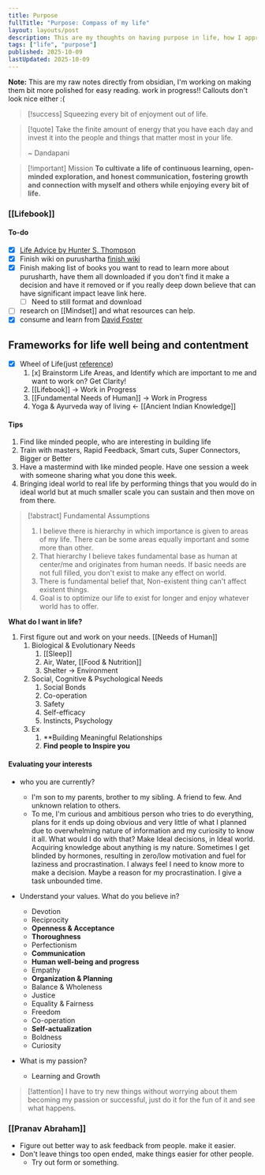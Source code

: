 ```yaml
---
title: Purpose
fullTitle: "Purpose: Compass of my life"
layout: layouts/post
description: This are my thoughts on having purpose in life, how I approch it and what does it mean for me.
tags: ["life", "purpose"]
published: 2025-10-09
lastUpdated: 2025-10-09
---
```


**Note:** This are my raw notes directly from obsidian, I'm working on making them bit more polished for easy reading. work in progress!!
Callouts don't look nice either :(
> [!success] Squeezing every bit of enjoyment out of life.

> [!quote] 
> Take the finite amount of energy that you have each day and invest it into the people and things that matter most in your life. 
>
> ~ Dandapani

> [!important] Mission
> **To cultivate a life of continuous learning, open-minded exploration, and honest communication, fostering growth and connection with myself and others while enjoying every bit of life.**

### [[Lifebook]]
#### To-do
- [x] [Life Advice by Hunter S. Thompson](https://fs.blog/hunter-s-thompson-to-hume-logan/)
- [x] Finish wiki on purushartha [finish wiki](https://en.wikipedia.org/wiki/Puru%E1%B9%A3%C4%81rtha)
- [x] Finish making list of books you want to read to learn more about purusharth, have them all downloaded if you don't find it make a decision and have it removed or if you really deep down believe that can have significant impact leave link here.
	- [ ] Need to still format and download
- [ ] research on [[Mindset]] and what resources can help.
- [x] consume and learn from [David Foster](https://fs.blog/david-foster-wallace-this-is-water/)

## Frameworks for life well being and contentment

- [x] Wheel of Life(just [reference](https://www.reddit.com/r/gtd/comments/8wmv8k/wheel_of_life_a_helpful_level_2type_checklist/))
	1. [x] Brainstorm Life Areas, and Identify which are important to me and want to work on? Get Clarity!
	2. [[Lifebook]] -> Work in Progress
	3. [[Fundamental Needs of Human]] -> Work in Progress
	4. Yoga & Ayurveda way of living <- [[Ancient Indian Knowledge]]

#### Tips
1. Find like minded people, who are interesting in building life
2. Train with masters, Rapid Feedback, Smart cuts, Super Connectors, Bigger or Better
3. Have a mastermind with like minded people. Have one session a week with someone sharing what you done this week.
4. Bringing ideal world to real life by performing things that you would do in ideal world but at much smaller scale you can sustain and then move on from there.


> [!abstract] Fundamental Assumptions
> 1. I believe there is hierarchy in which importance is given to areas of my life. There can be some areas equally important and some more than other.
> 2. That hierarchy I believe takes fundamental base as human at center/me and originates from human needs. If basic needs are not full filled, you don't exist to make any effect on world.
> 3. There is fundamental belief that, Non-existent thing can't affect existent things.
> 4. Goal is to optimize our life to exist for longer and enjoy whatever world has to offer.

**What do I want in life?**
1. First figure out and work on your needs. [[Needs of Human]]
	1. Biological & Evolutionary Needs
		1. [[Sleep]]
		2. Air, Water, [[Food & Nutrition]]
		3. Shelter -> Environment
	2. Social, Cognitive & Psychological Needs
		1. Social Bonds
		2. Co-operation
		3. Safety
		4. Self-efficacy
		5. Instincts, Psychology
	3. Ex
		1. **Building Meaningful Relationships
		2. **Find people to Inspire you**
	
#### Evaluating your interests

- who you are currently? 
	- I'm son to my parents, brother to my sibling. A friend to few. And unknown relation to others.
	- To me, I'm curious and ambitious person who tries to do everything, plans for it ends up doing obvious and very little of what I planned due to overwhelming nature of information and my curiosity to know it all. What would I do with that? Make Ideal decisions, in Ideal world. Acquiring knowledge about anything is my nature. Sometimes I get blinded by hormones, resulting in zero/low motivation and fuel for laziness and procrastination. I always feel I need to know more to make a decision. Maybe a reason for my procrastination. I give a task unbounded time.
- Understand your values. What do you believe in? 
	- Devotion 
	- Reciprocity
	- **Openness & Acceptance**
	- **Thoroughness**
	- Perfectionism
	- **Communication**
	- **Human well-being and progress**
	- Empathy
	- **Organization & Planning**
	- Balance & Wholeness
	- Justice
	- Equality & Fairness
	- Freedom
	- Co-operation
	- **Self-actualization**
	- Boldness
	- Curiosity

- What is my passion?
	- Learning and Growth

> [!attention] 
>  I have to try new things without worrying about them becoming my passion or successful, just do it for the fun of it and see what happens.
### [[Pranav Abraham]]
- Figure out better way to ask feedback from people. make it easier.
- Don't leave things too open ended, make things easier for other people.
	- Try out form or something.

